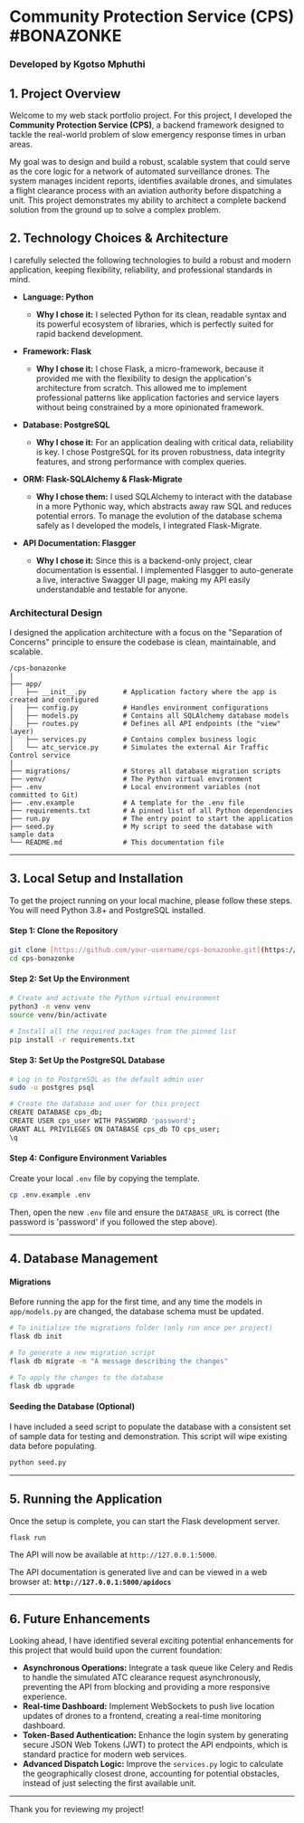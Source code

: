 # Community Protection Service (CPS) #BONAZONKE

### Developed by Kgotso Mphuthi

## 1. Project Overview

Welcome to my web stack portfolio project. For this project, I developed the **Community Protection Service (CPS)**, a backend framework designed to tackle the real-world problem of slow emergency response times in urban areas.

My goal was to design and build a robust, scalable system that could serve as the core logic for a network of automated surveillance drones. The system manages incident reports, identifies available drones, and simulates a flight clearance process with an aviation authority before dispatching a unit. This project demonstrates my ability to architect a complete backend solution from the ground up to solve a complex problem.

## 2. Technology Choices & Architecture

I carefully selected the following technologies to build a robust and modern application, keeping flexibility, reliability, and professional standards in mind.

* **Language: Python**
    * **Why I chose it:** I selected Python for its clean, readable syntax and its powerful ecosystem of libraries, which is perfectly suited for rapid backend development.

* **Framework: Flask**
    * **Why I chose it:** I chose Flask, a micro-framework, because it provided me with the flexibility to design the application's architecture from scratch. This allowed me to implement professional patterns like application factories and service layers without being constrained by a more opinionated framework.

* **Database: PostgreSQL**
    * **Why I chose it:** For an application dealing with critical data, reliability is key. I chose PostgreSQL for its proven robustness, data integrity features, and strong performance with complex queries.

* **ORM: Flask-SQLAlchemy & Flask-Migrate**
    * **Why I chose them:** I used SQLAlchemy to interact with the database in a more Pythonic way, which abstracts away raw SQL and reduces potential errors. To manage the evolution of the database schema safely as I developed the models, I integrated Flask-Migrate.

* **API Documentation: Flasgger**
    * **Why I chose it:** Since this is a backend-only project, clear documentation is essential. I implemented Flasgger to auto-generate a live, interactive Swagger UI page, making my API easily understandable and testable for anyone.

### Architectural Design

I designed the application architecture with a focus on the "Separation of Concerns" principle to ensure the codebase is clean, maintainable, and scalable.

```
/cps-bonazonke
|
├── app/
│   ├── __init__.py         # Application factory where the app is created and configured
│   ├── config.py           # Handles environment configurations
│   ├── models.py           # Contains all SQLAlchemy database models
│   ├── routes.py           # Defines all API endpoints (the "view" layer)
│   ├── services.py         # Contains complex business logic
│   └── atc_service.py      # Simulates the external Air Traffic Control service
|
├── migrations/             # Stores all database migration scripts
├── venv/                   # The Python virtual environment
├── .env                    # Local environment variables (not committed to Git)
├── .env.example            # A template for the .env file
├── requirements.txt        # A pinned list of all Python dependencies
├── run.py                  # The entry point to start the application
├── seed.py                 # My script to seed the database with sample data
└── README.md               # This documentation file
```

---

## 3. Local Setup and Installation

To get the project running on your local machine, please follow these steps. You will need Python 3.8+ and PostgreSQL installed.

#### Step 1: Clone the Repository
```bash
git clone [https://github.com/your-username/cps-bonazonke.git](https://github.com/your-username/cps-bonazonke.git)
cd cps-bonazonke
```

#### Step 2: Set Up the Environment
```bash
# Create and activate the Python virtual environment
python3 -m venv venv
source venv/bin/activate

# Install all the required packages from the pinned list
pip install -r requirements.txt
```

#### Step 3: Set Up the PostgreSQL Database
```bash
# Log in to PostgreSQL as the default admin user
sudo -u postgres psql

# Create the database and user for this project
CREATE DATABASE cps_db;
CREATE USER cps_user WITH PASSWORD 'password';
GRANT ALL PRIVILEGES ON DATABASE cps_db TO cps_user;
\q
```

#### Step 4: Configure Environment Variables
Create your local `.env` file by copying the template.
```bash
cp .env.example .env
```
Then, open the new `.env` file and ensure the `DATABASE_URL` is correct (the password is 'password' if you followed the step above).

---

## 4. Database Management

#### Migrations
Before running the app for the first time, and any time the models in `app/models.py` are changed, the database schema must be updated.
```bash
# To initialize the migrations folder (only run once per project)
flask db init

# To generate a new migration script
flask db migrate -m "A message describing the changes"

# To apply the changes to the database
flask db upgrade
```

#### Seeding the Database (Optional)
I have included a seed script to populate the database with a consistent set of sample data for testing and demonstration. This script will wipe existing data before populating.
```bash
python seed.py
```

---

## 5. Running the Application

Once the setup is complete, you can start the Flask development server.
```bash
flask run
```
The API will now be available at `http://127.0.0.1:5000`.

The API documentation is generated live and can be viewed in a web browser at: **`http://127.0.0.1:5000/apidocs`**

---

## 6. Future Enhancements

Looking ahead, I have identified several exciting potential enhancements for this project that would build upon the current foundation:

* **Asynchronous Operations:** Integrate a task queue like Celery and Redis to handle the simulated ATC clearance request asynchronously, preventing the API from blocking and providing a more responsive experience.
* **Real-time Dashboard:** Implement WebSockets to push live location updates of drones to a frontend, creating a real-time monitoring dashboard.
* **Token-Based Authentication:** Enhance the login system by generating secure JSON Web Tokens (JWT) to protect the API endpoints, which is standard practice for modern web services.
* **Advanced Dispatch Logic:** Improve the `services.py` logic to calculate the geographically closest drone, accounting for potential obstacles, instead of just selecting the first available unit.

---

Thank you for reviewing my project!
